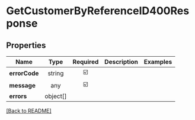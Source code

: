 # GetCustomerByReferenceID400Response



## Properties

| Name | Type | Required | Description | Examples |
|------------|:-------------:|:-------------:|-------------|:-------------:|
| **errorCode** |string | ☑️ |  | | |
| **message** |any | ☑️ |  | | |
| **errors** |object[] |  |  | | |



[[Back to README]](../../README.md)